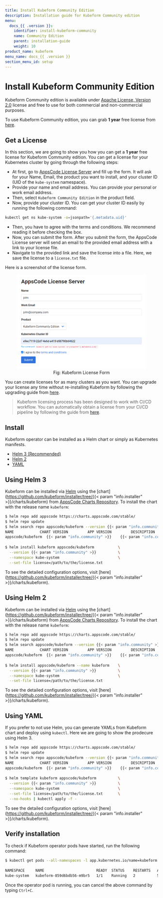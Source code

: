 ```yaml
---
title: Install Kubeform Community Edition
description: Installation guide for Kubeform Community edition
menu:
  docs_{{ .version }}:
    identifier: install-kubeform-community
    name: Community Edition
    parent: installation-guide
    weight: 10
product_name: kubeform
menu_name: docs_{{ .version }}
section_menu_id: setup
---
```


# Install Kubeform Community Edition

Kubeform Community edition is available under [Apache License, Version 2.0](http://www.apache.org/licenses/LICENSE-2.0) license and free to use for both commercial and non-commercial purposes.

To use Kubeform Community edition, you can grab **1 year** free license from [here](https://license-issuer.appscode.com/).

## Get a License

In this section, we are going to show you how you can get a **1 year** free license for Kubeform Community edition. You can get a license for your Kubernetes cluster by going through the following steps:

- At first, go to [AppsCode License Server](https://license-issuer.appscode.com/) and fill up the form. It will ask for your Name, Email, the product you want to install, and your cluster ID (UID of the `kube-system` namespace).
- Provide your name and email address. You can provide your personal or work email address.
- Then, select `Kubeform Community Edition` in the product field.
- Now, provide your cluster ID. You can get your cluster ID easily by running the following command:

```bash
kubectl get ns kube-system -o=jsonpath='{.metadata.uid}'
```

- Then, you have to agree with the terms and conditions. We recommend reading it before checking the box.
- Now, you can submit the form. After you submit the form, the AppsCode License server will send an email to the provided email address with a link to your license file.
- Navigate to the provided link and save the license into a file. Here, we save the license to a `license.txt` file.

Here is a screenshot of the license form.

<figure align="center">
  <img alt="Kubeform Backend Overview" src="/docs/images/setup/community_license_form.png">
  <figcaption align="center">Fig: Kubeform License Form</figcaption>
</figure>

You can create licenses for as many clusters as you want. You can upgrade your license any time without re-installing Kubeform by following the upgrading guide from [here](/docs/setup/upgrade.md#upgrading-license).

> Kubeform licensing process has been designed to work with CI/CD workflow. You can automatically obtain a license from your CI/CD pipeline by following the guide from [here](https://github.com/appscode/offline-license-server#offline-license-server).

## Install

Kubeform operator can be installed as a Helm chart or simply as Kubernetes manifests.

<ul class="nav nav-tabs" id="installerTab" role="tablist">
  <li class="nav-item">
    <a class="nav-link active" id="helm3-tab" data-toggle="tab" href="#helm3" role="tab" aria-controls="helm3" aria-selected="true">Helm 3 (Recommended)</a>
  </li>
  <li class="nav-item">
    <a class="nav-link" id="helm2-tab" data-toggle="tab" href="#helm2" role="tab" aria-controls="helm2" aria-selected="false">Helm 2</a>
  </li>
  <li class="nav-item">
    <a class="nav-link" id="script-tab" data-toggle="tab" href="#script" role="tab" aria-controls="script" aria-selected="false">YAML</a>
  </li>
</ul>
<div class="tab-content" id="installerTabContent">
  <div class="tab-pane fade show active" id="helm3" role="tabpanel" aria-labelledby="helm3-tab">

## Using Helm 3

Kubeform can be installed via [Helm](https://helm.sh/) using the [chart](https://github.com/kubeform/installer/tree/{{< param "info.installer" >}}/charts/kubeform) from [AppsCode Charts Repository](https://github.com/appscode/charts). To install the chart with the release name `kubeform`:

```bash
$ helm repo add appscode https://charts.appscode.com/stable/
$ helm repo update
$ helm search repo appscode/kubeform --version {{< param "info.community" >}}
NAME            CHART VERSION         APP VERSION         DESCRIPTION
appscode/kubeform  {{< param "info.community" >}}    {{< param "info.community" >}}  Kubeform by AppsCode - Backup your Kubernetes Volumes

$ helm install kubeform appscode/kubeform           \
  --version {{< param "info.community" >}}          \
  --namespace kube-system                           \
  --set-file license=/path/to/the/license.txt
```

To see the detailed configuration options, visit [here](https://github.com/kubeform/installer/tree/{{< param "info.installer" >}}/charts/kubeform).

</div>
<div class="tab-pane fade" id="helm2" role="tabpanel" aria-labelledby="helm2-tab">

## Using Helm 2

Kubeform can be installed via [Helm](https://helm.sh/) using the [chart](https://github.com/kubeform/installer/tree/{{< param "info.installer" >}}/charts/kubeform) from [AppsCode Charts Repository](https://github.com/appscode/charts). To install the chart with the release name `kubeform`:

```bash
$ helm repo add appscode https://charts.appscode.com/stable/
$ helm repo update
$ helm search appscode/kubeform --version {{< param "info.community" >}}
NAME            CHART VERSION         APP VERSION         DESCRIPTION
appscode/kubeform  {{< param "info.community" >}}    {{< param "info.community" >}}  Kubeform by AppsCode - Backup your Kubernetes Volumes

$ helm install appscode/kubeform --name kubeform    \
  --version {{< param "info.community" >}}          \
  --namespace kube-system                           \
  --set-file license=/path/to/the/license.txt
```

To see the detailed configuration options, visit [here](https://github.com/kubeform/installer/tree/{{< param "info.installer" >}}/charts/kubeform).

</div>
<div class="tab-pane fade" id="script" role="tabpanel" aria-labelledby="script-tab">

## Using YAML

If you prefer to not use Helm, you can generate YAMLs from Kubeform chart and deploy using `kubectl`. Here we are going to show the prodecure using Helm 3.

```bash
$ helm repo add appscode https://charts.appscode.com/stable/
$ helm repo update
$ helm search repo appscode/kubeform --version {{< param "info.community" >}}
NAME            CHART VERSION         APP VERSION         DESCRIPTION
appscode/kubeform  {{< param "info.community" >}}    {{< param "info.community" >}}  Kubeform by AppsCode - Backup your Kubernetes Volumes

$ helm template kubeform appscode/kubeform          \
  --version {{< param "info.community" >}}          \
  --namespace kube-system                           \
  --set-file license=/path/to/the/license.txt       \
  --no-hooks | kubectl apply -f -
```

To see the detailed configuration options, visit [here](https://github.com/kubeform/installer/tree/{{< param "info.installer" >}}/charts/kubeform).

</div>
</div>

## Verify installation

To check if Kubeform operator pods have started, run the following command:

```bash
$ kubectl get pods --all-namespaces -l app.kubernetes.io/name=kubeform --watch

NAMESPACE     NAME                        READY  STATUS    RESTARTS   AGE
kube-system   kubeform-859d6bdb56-m9br5   1/1    Running   2          5s
```

Once the operator pod is running, you can cancel the above command by typing `Ctrl+C`.
